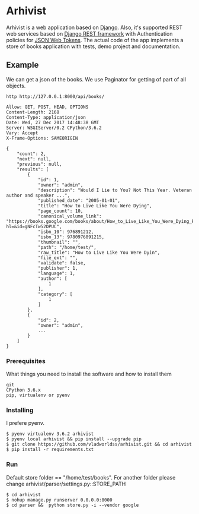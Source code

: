 # Arhivist 
Arhivist is a web application based on [Django](https://www.djangoproject.com).
Also, it's supported REST web services based on [Django REST framework](http://www.django-rest-framework.org) with Authentication policies for [JSON Web Tokens](https://jwt.io/).
The actual code of the app implements a store of books application with tests, demo project and documentation.

## Example
We can get a json of the books. We use Paginator for getting of part of all objects.

```http http://127.0.0.1:8000/api/books/```
```HTTP/1.0 200 OK
Allow: GET, POST, HEAD, OPTIONS
Content-Length: 2168
Content-Type: application/json
Date: Wed, 27 Dec 2017 14:48:38 GMT
Server: WSGIServer/0.2 CPython/3.6.2
Vary: Accept
X-Frame-Options: SAMEORIGIN
   
{
    "count": 2,
    "next": null,
    "previous": null,
    "results": [
        {
            "id": 1,
            "owner": "admin",
            "description": "Would I Lie to You? Not This Year. Veteran author and speaker ...",
            "published_date": "2005-01-01",
            "title": "How to Live Like You Were Dying",
            "page_count": 10,
            "canonical_volume_link": "https://books.google.com/books/about/How_to_Live_Like_You_Were_Dying_PDF.html?hl=&id=gNFcTw52DPUC",
            "isbn_10": 976891212,
            "isbn_13": 9780976891215,
            "thumbnail": "",
            "path": "/home/test/",
            "raw_title": "How to Live Like You Were Dyin",
            "file_ext": "",
            "validate": false,
            "publisher": 1,
            "language": 1,
            "author": [
                1
            ],
            "category": [
                1
            ]
        },
        {
            "id": 2,
            "owner": "admin",
            ...
        }
    ]
}
```

### Prerequisites
What things you need to install the software and how to install them
```
git
CPython 3.6.x
pip, virtualenv or pyenv
```
### Installing
I prefere pyenv.
```
$ pyenv virtualenv 3.6.2 arhivist
$ pyenv local arhivist && pip install --upgrade pip
$ git clone https://github.com/vladworldss/arhivist.git && cd arhivist
$ pip install -r requirements.txt
```

### Run
Default store folder == "/home/test/books". For another folder please change arhivist/parser/settings.py::STORE_PATH 
```
$ cd arhivist
$ nohup manage.py runserver 0.0.0.0:8000
$ cd parser &&  python store.py -i --vendor google
```